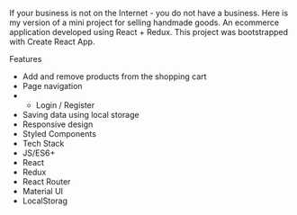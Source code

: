 If your business is not on the Internet - you do not have a business. Here is my version of a mini project for selling handmade goods.
An ecommerce application developed using React + Redux. 
This project was bootstrapped with Create React App.

Features

* Add and remove products from the shopping cart
* Page navigation
* * Login / Register
* Saving data using local storage
* Responsive design
* Styled Components
* Tech Stack
* JS/ES6+
* React
* Redux
* React Router
* Material UI
* LocalStorag
